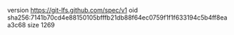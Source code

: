 version https://git-lfs.github.com/spec/v1
oid sha256:7141b70cd4e88150105bfffb21db88f64ec0759f1f1f633194c5b4ff8eaa3c68
size 1269
